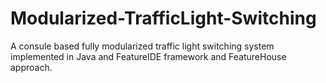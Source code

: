 # Modularized-TrafficLight-Switching

A consule based fully modularized traffic light switching system implemented in Java and FeatureIDE framework and FeatureHouse approach.
